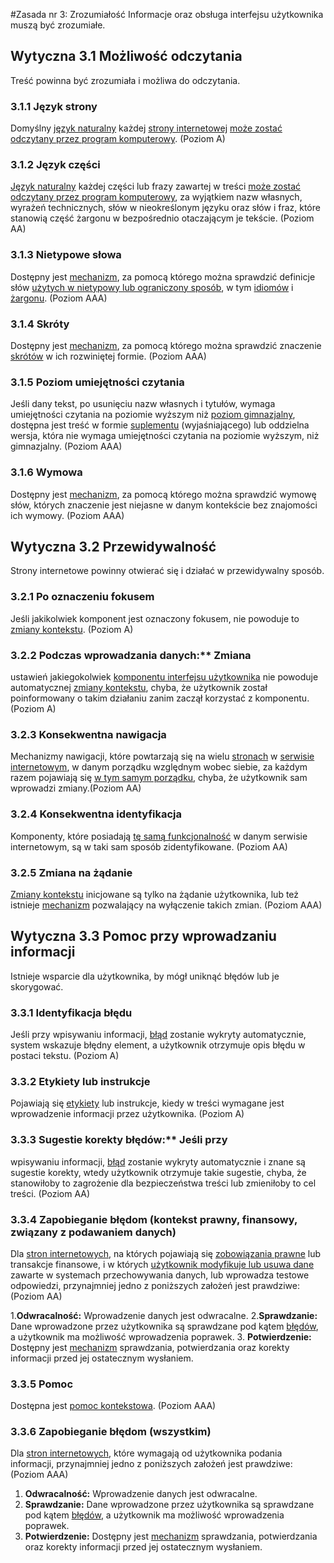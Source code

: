 #Zasada nr 3: Zrozumiałość
Informacje oraz obsługa interfejsu użytkownika muszą być zrozumiałe.

## Wytyczna 3.1 Możliwość odczytania
Treść powinna być zrozumiała i możliwa do odczytania.

### 3.1.1 Język strony
Domyślny <a title="definicja: język naturalny" href="#human-langdef" class="termref">język naturalny</a> każdej <a title="definicja: strona internetowa" href="#webpagedef" class="termref">strony internetowej</a> <a title="definicja: możliwy do odczytania przez program komputerowy" href="#programmaticallydetermineddef" class="termref">może zostać odczytany przez program komputerowy</a>. (Poziom A)

### 3.1.2 Język części
<a title="definicja: język naturalny" href="#human-langdef" class="termref">Język naturalny</a> każdej części lub frazy zawartej w treści <a title="definicja: możliwy do odczytania przez program komputerowy" href="#programmaticallydetermineddef" class="termref">może zostać odczytany przez program komputerowy</a>, za wyjątkiem nazw własnych, wyrażeń technicznych, słów w nieokreślonym języku oraz słów i fraz, które stanowią część żargonu w bezpośrednio otaczającym je tekście. (Poziom AA)

### 3.1.3 Nietypowe słowa
Dostępny jest <a title="definicja: mechanizm" href="#mechanismdef" class="termref">mechanizm</a>, za pomocą którego można sprawdzić definicje słów <a title="definicja: użyte w nietypowy lub ograniczony sposób" href="#unusual-restricteddef" class="termref">użytych w nietypowy lub ograniczony sposób</a>, w tym <a title="definicja: idiom" href="#idiomsdef" class="termref">idiomów</a> i <a title="definicja: żargon" href="#jargondef" class="termref">żargonu</a>. (Poziom AAA)

### 3.1.4 Skróty
Dostępny jest <a title="definicja: mechanizm" href="#mechanismdef" class="termref">mechanizm</a>, za pomocą którego można sprawdzić znaczenie <a title="definicja: skrót" href="#abbreviationsdef" class="termref">skrótów</a> w ich rozwiniętej formie. (Poziom AAA)

### 3.1.5 Poziom umiejętności czytania
Jeśli dany tekst, po usunięciu nazw własnych i tytułów, wymaga umiejętności 
czytania na poziomie wyższym niż <a title="definicja: poziom gimnazjalny" href="#lowseceddef" class="termref">poziom gimnazjalny</a>, dostępna jest treść w formie <a title="definicja: treść uzupełniająca" href="#suppcontentdef" class="termref">suplementu</a> (wyjaśniającego) lub oddzielna wersja, która nie wymaga umiejętności czytania na poziomie wyższym, niż gimnazjalny. (Poziom AAA)

### 3.1.6 Wymowa
Dostępny jest <a title="definicja: mechanizm" href="#mechanismdef" class="termref">mechanizm</a>, za pomocą 
którego można sprawdzić wymowę słów, których znaczenie jest niejasne w danym kontekście bez znajomości ich wymowy. (Poziom AAA)


## Wytyczna 3.2 Przewidywalność
Strony internetowe powinny otwierać się i działać w przewidywalny sposób.

### 3.2.1 Po oznaczeniu fokusem
Jeśli jakikolwiek komponent jest oznaczony fokusem, nie powoduje to <a title="definicja: zmiany kontekstu" href="#context-changedef" class="termref">zmiany kontekstu</a>. (Poziom A)

### 3.2.2 Podczas wprowadzania danych:** Zmiana 
ustawień jakiegokolwiek <a title="definicja: komponent interefejsu użytkownika" href="#user-interface-componentdef" class="termref">komponentu interfejsu użytkownika</a> nie powoduje automatycznej <a title="definicja: zmiany kontekstu" href="#context-changedef" class="termref">zmiany kontekstu</a>, chyba, że użytkownik został poinformowany o takim działaniu zanim zaczął korzystać z komponentu. 
(Poziom A)

### 3.2.3 Konsekwentna nawigacja
Mechanizmy nawigacji, które powtarzają się na wielu <a title="definicja: strona internetowa" href="#webpagedef" class="termref">stronach</a> w <a title="definicja: zestaw stron internetowych/serwis internetowy" href="#set-of-web-pagesdef" class="termref">serwisie internetowym</a>, w danym porządku względnym wobec siebie, za każdym razem pojawiają się <a title="definicja: taka sama względna kolejność" href="#samerelorderdef" class="termref">w tym samym porządku</a>, chyba, że użytkownik sam wprowadzi zmiany.(Poziom AA)

### 3.2.4 Konsekwentna identyfikacja
Komponenty, które posiadają <a title="definicja: taka sama funkcjonalność" href="#samefunctionalitydef" class="termref">tę samą funkcjonalność</a> w danym serwisie internetowym, są w taki sam sposób zidentyfikowane. (Poziom AA)

### 3.2.5 Zmiana na żądanie
<a title="definicja: zmiany kontekstu" href="#context-changedef" class="termref">Zmiany kontekstu</a> inicjowane są tylko na żądanie użytkownika, lub też istnieje <a title="definicja: mechanizm" href="#mechanismdef" class="termref">mechanizm</a> pozwalający na wyłączenie takich zmian. (Poziom AAA)


## Wytyczna 3.3 Pomoc przy wprowadzaniu informacji
Istnieje wsparcie dla użytkownika, by mógł uniknąć błędów lub je skorygować.

### 3.3.1 Identyfikacja błędu
Jeśli przy wpisywaniu informacji, <a title="definicja: błąd wprowadzania poprawek" href="#input-errordef" class="termref">błąd</a> zostanie wykryty automatycznie, system wskazuje błędny element, a użytkownik otrzymuje opis błędu w postaci tekstu. (Poziom A)

### 3.3.2 Etykiety lub instrukcje
Pojawiają się <a title="definicja: etykieta" href="#labeldef" class="termref">etykiety</a> lub instrukcje, kiedy w treści wymagane jest wprowadzenie informacji przez użytkownika. (Poziom A)

### 3.3.3 Sugestie korekty błędów:** Jeśli przy 
wpisywaniu informacji, <a title="definicja: błąd wprowadzania poprawek" href="#input-errordef" class="termref">błąd</a> zostanie wykryty automatycznie i znane są sugestie korekty, wtedy użytkownik otrzymuje takie sugestie, chyba, że stanowiłoby to zagrożenie dla bezpieczeństwa treści lub zmieniłoby to cel treści. (Poziom AA)

### 3.3.4 Zapobieganie błędom (kontekst prawny, finansowy, związany z podawaniem danych)
Dla <a title="definicja: strona internetowa" href="#webpagedef" class="termref">stron internetowych</a>, na których pojawiają się <a title="definicja: zobowiązanie prawne" href="#legalcommitmentsdef" class="termref">zobowiązania prawne</a> lub transakcje finansowe, i w których <a title="definicja: kontrolowane przez użytkownika" href="#user-controllabledef" class="termref">użytkownik modyfikuje lub usuwa dane</a> zawarte w systemach przechowywania danych, lub wprowadza testowe odpowiedzi, przynajmniej jedno z poniższych założeń jest prawdziwe: (Poziom AA)

1.**Odwracalność:** Wprowadzenie danych jest odwracalne.
2.**Sprawdzanie:** Dane wprowadzone przez użytkownika są sprawdzane pod kątem <a title="definicja: błąd wprowadzania poprawek" href="#input-errordef" class="termref">błędów</a>, a użytkownik ma możliwość wprowadzenia poprawek.
3. **Potwierdzenie:** Dostępny jest <a title="definicja: mechanizm" href="#mechanismdef" class="termref">mechanizm</a> sprawdzania, potwierdzania oraz korekty informacji przed jej ostatecznym wysłaniem. </p>

### 3.3.5 Pomoc
Dostępna jest <a title="definicja: pomoc kontekstowa" href="#context-sensitivehelpdef" class="termref">pomoc kontekstowa</a>. (Poziom AAA)

### 3.3.6 Zapobieganie błędom (wszystkim)
Dla <a title="definicja: strona internetowa" href="#webpagedef" class="termref">stron internetowych</a>, które wymagają od użytkownika podania informacji, przynajmniej jedno z poniższych założeń jest prawdziwe: (Poziom AAA)

1. **Odwracalność:** Wprowadzenie danych jest odwracalne.
2. **Sprawdzanie:** Dane wprowadzone przez użytkownika są sprawdzane pod kątem <a title="definicja: błąd wprowadzania poprawek" href="#input-errordef" class="termref">błędów</a>, a użytkownik ma możliwość wprowadzenia poprawek.
3. **Potwierdzenie:** Dostępny jest <a title="definicja: mechanizm" href="#mechanismdef" class="termref">mechanizm</a> sprawdzania, potwierdzania oraz korekty informacji przed jej ostatecznym wysłaniem.
